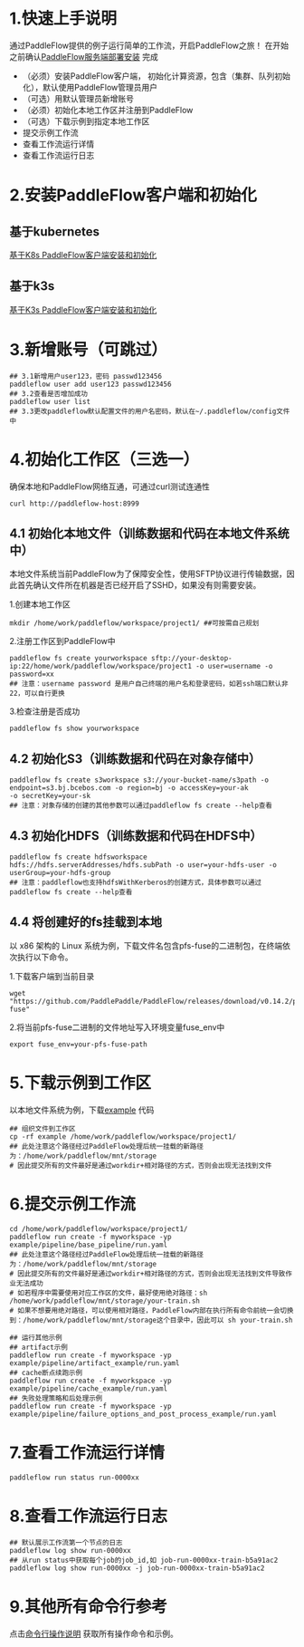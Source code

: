 # 1.快速上手说明
通过PaddleFlow提供的例子运行简单的工作流，开启PaddleFlow之旅！
在开始之前确认[PaddleFlow服务端部署安装](../deployment/how_to_install_paddleflow.md) 完成
- （必须）安装PaddleFlow客户端， 初始化计算资源，包含（集群、队列初始化），默认使用PaddleFlow管理员用户
- （可选）用默认管理员新增账号
- （必须）初始化本地工作区并注册到PaddleFlow
- （可选）下载示例到指定本地工作区
- 提交示例工作流
- 查看工作流运行详情
- 查看工作流运行日志
# 2.安装PaddleFlow客户端和初始化

## 基于kubernetes
[基于K8s PaddleFlow客户端安装和初始化](../deployment/install_paddleflow_on_k8s.md)
## 基于k3s
[基于K3s PaddleFlow客户端安装和初始化](../deployment/install_paddleflow_on_k3s.md)
# 3.新增账号（可跳过）
```shell
## 3.1新增用户user123，密码 passwd123456
paddleflow user add user123 passwd123456
## 3.2查看是否增加成功
paddleflow user list 
## 3.3更改paddleflow默认配置文件的用户名密码，默认在~/.paddleflow/config文件中
```
# 4.初始化工作区（三选一）
确保本地和PaddleFlow网络互通，可通过curl测试连通性
```shell
curl http://paddleflow-host:8999
```
## 4.1 初始化本地文件（训练数据和代码在本地文件系统中）
本地文件系统当前PaddleFlow为了保障安全性，使用SFTP协议进行传输数据，因此首先确认文件所在机器是否已经开启了SSHD，如果没有则需要安装。

1.创建本地工作区
```shell
mkdir /home/work/paddleflow/workspace/project1/ ##可按需自己规划
```
2.注册工作区到PaddleFlow中
```shell
paddleflow fs create yourworkspace sftp://your-desktop-ip:22/home/work/paddleflow/workspace/project1 -o user=username -o password=xx
## 注意：username password 是用户自己终端的用户名和登录密码，如若ssh端口默认非22，可以自行更换
```
3.检查注册是否成功
```shell
paddleflow fs show yourworkspace
```
## 4.2 初始化S3（训练数据和代码在对象存储中）
```shell
paddleflow fs create s3workspace s3://your-bucket-name/s3path -o endpoint=s3.bj.bcebos.com -o region=bj -o accessKey=your-ak
-o secretKey=your-sk
## 注意：对象存储的创建的其他参数可以通过paddleflow fs create --help查看
```

## 4.3 初始化HDFS（训练数据和代码在HDFS中）
```shell
paddleflow fs create hdfsworkspace hdfs://hdfs.serverAddresses/hdfs.subPath -o user=your-hdfs-user -o userGroup=your-hdfs-group
## 注意：paddleflow也支持hdfsWithKerberos的创建方式，具体参数可以通过paddleflow fs create --help查看
```
## 4.4 将创建好的fs挂载到本地
以 x86 架构的 Linux 系统为例，下载文件名包含pfs-fuse的二进制包，在终端依次执行以下命令。

1.下载客户端到当前目录

```shell
wget "https://github.com/PaddlePaddle/PaddleFlow/releases/download/v0.14.2/pfs-fuse"
```
2.将当前pfs-fuse二进制的文件地址写入环境变量fuse_env中
```shell
export fuse_env=your-pfs-fuse-path
```

# 5.下载示例到工作区
以本地文件系统为例，下载[example](https://github.com/PaddlePaddle/PaddleFlow/tree/release-0.14.2/example) 代码
```shell
## 组织文件到工作区
cp -rf example /home/work/paddleflow/workspace/project1/
## 此处注意这个路径经过PaddleFlow处理后统一挂载的新路径为：/home/work/paddleflow/mnt/storage
# 因此提交所有的文件最好是通过workdir+相对路径的方式，否则会出现无法找到文件
```
# 6.提交示例工作流
```shell
cd /home/work/paddleflow/workspace/project1/
paddleflow run create -f myworkspace -yp example/pipeline/base_pipeline/run.yaml
## 此处注意这个路径经过PaddleFlow处理后统一挂载的新路径为：/home/work/paddleflow/mnt/storage
# 因此提交所有的文件最好是通过workdir+相对路径的方式，否则会出现无法找到文件导致作业无法成功
# 如若程序中需要使用对应工作区的文件，最好使用绝对路径：sh /home/work/paddleflow/mnt/storage/your-train.sh
# 如果不想要用绝对路径，可以使用相对路径，PaddleFlow内部在执行所有命令前统一会切换到：/home/work/paddleflow/mnt/storage这个目录中，因此可以 sh your-train.sh

## 运行其他示例
## artifact示例
paddleflow run create -f myworkspace -yp example/pipeline/artifact_example/run.yaml
## cache断点续跑示例
paddleflow run create -f myworkspace -yp example/pipeline/cache_example/run.yaml
## 失败处理策略和后处理示例
paddleflow run create -f myworkspace -yp example/pipeline/failure_options_and_post_process_example/run.yaml
```
# 7.查看工作流运行详情
```shell
paddleflow run status run-0000xx
```
# 8.查看工作流运行日志
```shell
## 默认展示工作流第一个节点的日志
paddleflow log show run-0000xx
## 从run status中获取每个job的job_id,如 job-run-0000xx-train-b5a91ac2
paddleflow log show run-0000xx -j job-run-0000xx-train-b5a91ac2
```
# 9.其他所有命令行参考
点击[命令行操作说明](../reference/client_command_reference.md) 获取所有操作命令和示例。





